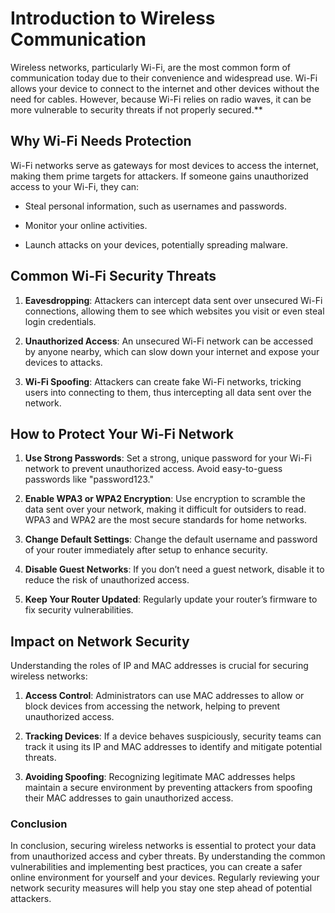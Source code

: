 

# **Introduction to Wireless Communication**
Wireless networks, particularly Wi-Fi, are the most common form of communication today due to their convenience and widespread use. Wi-Fi allows your device to connect to the internet and other devices without the need for cables. However, because Wi-Fi relies on radio waves, it can be more vulnerable to security threats if not properly secured.**

## **Why Wi-Fi Needs Protection**  
Wi-Fi networks serve as gateways for most devices to access the internet, making them prime targets for attackers. If someone gains unauthorized access to your Wi-Fi, they can:

-   Steal personal information, such as usernames and passwords.
    
-   Monitor your online activities.
    
-   Launch attacks on your devices, potentially spreading malware.
    

## **Common Wi-Fi Security Threats**

1.  **Eavesdropping**: Attackers can intercept data sent over unsecured Wi-Fi connections, allowing them to see which websites you visit or even steal login credentials.
    
2.  **Unauthorized Access**: An unsecured Wi-Fi network can be accessed by anyone nearby, which can slow down your internet and expose your devices to attacks.
    
3.  **Wi-Fi Spoofing**: Attackers can create fake Wi-Fi networks, tricking users into connecting to them, thus intercepting all data sent over the network.
    

## **How to Protect Your Wi-Fi Network**

1.  **Use Strong Passwords**: Set a strong, unique password for your Wi-Fi network to prevent unauthorized access. Avoid easy-to-guess passwords like "password123."
    
2.  **Enable WPA3 or WPA2 Encryption**: Use encryption to scramble the data sent over your network, making it difficult for outsiders to read. WPA3 and WPA2 are the most secure standards for home networks.
    
3.  **Change Default Settings**: Change the default username and password of your router immediately after setup to enhance security.
    
4.  **Disable Guest Networks**: If you don’t need a guest network, disable it to reduce the risk of unauthorized access.
    
5.  **Keep Your Router Updated**: Regularly update your router’s firmware to fix security vulnerabilities.
    

## **Impact on Network Security**  
Understanding the roles of IP and MAC addresses is crucial for securing wireless networks:

1.  **Access Control**: Administrators can use MAC addresses to allow or block devices from accessing the network, helping to prevent unauthorized access.
    
2.  **Tracking Devices**: If a device behaves suspiciously, security teams can track it using its IP and MAC addresses to identify and mitigate potential threats.
    
3.  **Avoiding Spoofing**: Recognizing legitimate MAC addresses helps maintain a secure environment by preventing attackers from spoofing their MAC addresses to gain unauthorized access.
    

### **Conclusion**

In conclusion, securing wireless networks is essential to protect your data from unauthorized access and cyber threats. By understanding the common vulnerabilities and implementing best practices, you can create a safer online environment for yourself and your devices. Regularly reviewing your network security measures will help you stay one step ahead of potential attackers.
<!--stackedit_data:
eyJoaXN0b3J5IjpbLTEzMjYwNDM3MTksLTU1NjIzNDkyMF19
-->
